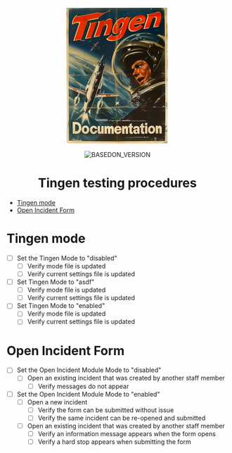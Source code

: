 <!-- u241205 -->

<div align="center">

  ![logo](../../.github/Images/Logos/TingenDocumentation-232x308.png)

  ![BASEDON_VERSION](https://img.shields.io/badge/BASED%20ON%20Tingen%2024.12-white?style=for-the-badge)

  <h1>
    Tingen testing procedures
  </h1>

</div>

- [Tingen mode](#tingen-mode)
- [Open Incident Form](#open-incident-form)

# Tingen mode

* [ ] Set the Tingen Mode to "disabled"
  * [ ] Verify mode file is updated
  * [ ] Verify current settings file is updated

* [ ] Set Tingen Mode to "asdf"
  * [ ] Verify mode file is updated
  * [ ] Verify current settings file is updated

* [ ] Set Tingen Mode to "enabled"
  * [ ] Verify mode file is updated
  * [ ] Verify current settings file is updated

# Open Incident Form

* [ ] Set the Open Incident Module Mode to "disabled"
  * [ ] Open an existing incident that was created by another staff member
    * [ ] Verify messages do not appear

* [ ] Set the Open Incident Module Mode to "enabled"
  * [ ] Open a new incident
    * [ ] Verify the form can be submitted without issue
    * [ ] Verify the same incident can be re-opened and submitted

  * [ ] Open an existing incident that was created by another staff member
    * [ ] Verify an information message appears when the form opens
    * [ ] Verify a hard stop appears when submitting the form